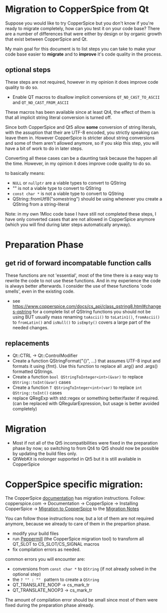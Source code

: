 # Migration to CopperSpice from Qt

Suppose you would like to try CopperSpice but you don't know if you're ready to migrate completely, how can you test it on your code base?
There are a number of differences that were either by design or by organic growth that exist between CopperSpice and Qt.

My main goal for this document is to list steps you can take to make your code base easier to **migrate** and to **improve** it's code quality in the process.

## optional steps

These steps are not required, however in my opinion it does improve code quality to do so.

- Enable QT macros to disallow implicit conversions `QT_NO_CAST_TO_ASCII` and `QT_NO_CAST_FROM_ASCII`

These macros has been available since at least Qt4, the effect of them is that all implicit string literal conversion is turned off.

Since both CopperSpice and Qt5 allow **some** conversion of string literals, with the assuption that their are UTF-8 encoded, you strictly speaking can leave them in.
However CopperSpice is stricter about string conversions and some of them aren't allowed anymore, so if you skip this step, you will have a bit of work to do in later steps.

Converting all these cases can be a daunting task because the happen all the time. However, in my opinion it does improve code quality to do so.

to basically means:
- `NULL` or `nullptr` are a viable types to convert to QString
- "" is not a viable type to convert to QString
- `const char *` is not a viable type to convert to QString
- QString::fromUtf8("somestring") should be using whenever you create a QString from a string-literal

Note: in my own 1Mloc code base I have still not completed these steps, I have only converted cases that are not allowed in CopperSpice anymore (which you will find during later steps automatically anyway).

# Preparation Phase

## get rid of forward incompatable function calls

These functions are not 'essential', most of the time there is a easy way to rewrite the code to not use these functions.
And in my experience the code is always better afterwards. I consider the use of these functions 'code smells', even in the existing code.

- see https://www.copperspice.com/docs/cs_api/class_qstring8.html#changes-qstring for a complete list of QString functions you should not be using BUT usually mass renaming `toAscii()` to `toLatin1()`, `fromAscii()` to `fromLatin()` and `isNull()` to `isEmpty()` covers a large part of the needed changes.


## replacements

- Qt::CTRL -> Qt::ControlModifier
- Create a function QStringFormat("{}", ...) that assumes UTF-8 input and formats it using {fmt}. Use this function to replace all .arg() and .args() formatted QStrings.
- Create a function `bool QStringToInteger<int>(&var)` to replace `QString::toInt(&var)` cases
- Create a function `T QStringToInteger<int>(var)` to replace `int QString::toInt()` cases
- replace QRegExp with std::regex or something better/faster if required. (can be replaced with QRegularExpression, but usage is better avoided completely)

# Migration

- Most if not all of the Qt5 incompatibilities were fixed in the preparation phase by now; so switching to from Qt4 to Qt5 should now be possible by updating the build files only.
- QtWebKit is nolonger supported in Qt5 but it is still available in CopperSpice

# CopperSpice specific migration:

The CopperSpice [documentation](https://www.copperspice.com/documentation.html) has migration instructions.
Follow: copperspice.com -> Documentation -> CopperSpice -> Installing CopperSpice -> [Migration to CopperSpice](https://www.copperspice.com/docs/cs_overview/migration.html) to the [Migration Notes](https://www.copperspice.com/docs/cs_overview/cs-migration.html)

You can follow those instructions now, but a lot of them are not required anymore, because we already to care of them in the prepartion phase.

- modify your build files 
- run [Peppermill](https://www.copperspice.com/documentation-peppermill.html) (the CopperSpice migration tool) to transform all QT_SLOT to CS_SLOT/CS_SIGNAL macros
- fix compilation errors as needed.

common errors you will encounter are:


- conversions from `const char *` to `QString` (if not already solved in the optional step)
- the `? "" : "" ` pattern to create a `QString`
- QT_TRANSLATE_NOOP -> cs_mark_tr
- QT_TRANSLATE_NOOP3 -> cs_mark_tr


The amount of compilation error should be small since most of them were fixed during the preparation phase already.

